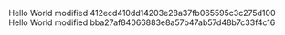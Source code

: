 Hello World modified 412ecd410dd14203e28a37fb065595c3c275d100
Hello World modified bba27af84066883e8a57b47ab57d48b7c33f4c16
